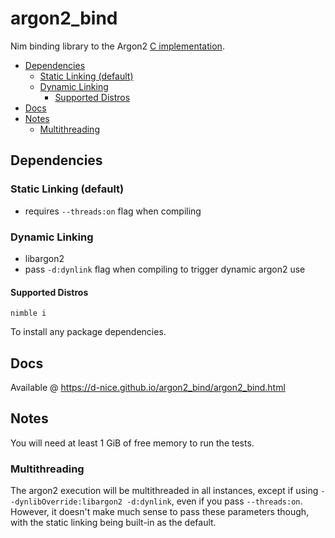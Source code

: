 # argon2_bind

Nim binding library to the Argon2 [C implementation](https://github.com/P-H-C/phc-winner-argon2).

<!-- vim-markdown-toc GFM -->

* [Dependencies](#dependencies)
  * [Static Linking (default)](#static-linking-default)
  * [Dynamic Linking](#dynamic-linking)
    * [Supported Distros](#supported-distros)
* [Docs](#docs)
* [Notes](#notes)
  * [Multithreading](#multithreading)

<!-- vim-markdown-toc -->

## Dependencies

### Static Linking (default)

* requires `--threads:on` flag when compiling

### Dynamic Linking

* libargon2
* pass `-d:dynlink` flag when compiling to trigger dynamic argon2 use

#### Supported Distros

`nimble i`

To install any package dependencies.

## Docs

Available @ <https://d-nice.github.io/argon2_bind/argon2_bind.html>

## Notes

You will need at least 1 GiB of free memory to run the tests.

### Multithreading

The argon2 execution will be multithreaded in all instances, except if
using `--dynlibOverride:libargon2 -d:dynlink`, even if you pass `--threads:on`.
However, it doesn't make much sense to pass these parameters though, with the
static linking being built-in as the default.
